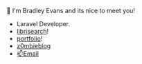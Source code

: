 
👋 I'm Bradley Evans and its nice to meet you!

- Laravel Developer.
- <a href="https://librisearch.com">librisearch</a>!
- <a href="https://bradleytevans.com">portfolio</a>!
- <a href="https://z0mbieblog.com">z0mbieblog</a>
- <a href="mailto:bradleyt.evans@gmail.com">📫Email</a>
